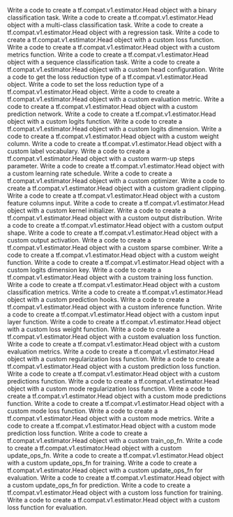 Write a code to create a tf.compat.v1.estimator.Head object with a binary classification task.
Write a code to create a tf.compat.v1.estimator.Head object with a multi-class classification task.
Write a code to create a tf.compat.v1.estimator.Head object with a regression task.
Write a code to create a tf.compat.v1.estimator.Head object with a custom loss function.
Write a code to create a tf.compat.v1.estimator.Head object with a custom metrics function.
Write a code to create a tf.compat.v1.estimator.Head object with a sequence classification task.
Write a code to create a tf.compat.v1.estimator.Head object with a custom head configuration.
Write a code to get the loss reduction type of a tf.compat.v1.estimator.Head object.
Write a code to set the loss reduction type of a tf.compat.v1.estimator.Head object.
Write a code to create a tf.compat.v1.estimator.Head object with a custom evaluation metric.
Write a code to create a tf.compat.v1.estimator.Head object with a custom prediction network.
Write a code to create a tf.compat.v1.estimator.Head object with a custom logits function.
Write a code to create a tf.compat.v1.estimator.Head object with a custom logits dimension.
Write a code to create a tf.compat.v1.estimator.Head object with a custom weight column.
Write a code to create a tf.compat.v1.estimator.Head object with a custom label vocabulary.
Write a code to create a tf.compat.v1.estimator.Head object with a custom warm-up steps parameter.
Write a code to create a tf.compat.v1.estimator.Head object with a custom learning rate schedule.
Write a code to create a tf.compat.v1.estimator.Head object with a custom optimizer.
Write a code to create a tf.compat.v1.estimator.Head object with a custom gradient clipping.
Write a code to create a tf.compat.v1.estimator.Head object with a custom feature columns input.
Write a code to create a tf.compat.v1.estimator.Head object with a custom kernel initializer.
Write a code to create a tf.compat.v1.estimator.Head object with a custom output distribution.
Write a code to create a tf.compat.v1.estimator.Head object with a custom output shape.
Write a code to create a tf.compat.v1.estimator.Head object with a custom output activation.
Write a code to create a tf.compat.v1.estimator.Head object with a custom sparse combiner.
Write a code to create a tf.compat.v1.estimator.Head object with a custom weight function.
Write a code to create a tf.compat.v1.estimator.Head object with a custom logits dimension key.
Write a code to create a tf.compat.v1.estimator.Head object with a custom training loss function.
Write a code to create a tf.compat.v1.estimator.Head object with a custom classification metrics.
Write a code to create a tf.compat.v1.estimator.Head object with a custom prediction hooks.
Write a code to create a tf.compat.v1.estimator.Head object with a custom inference function.
Write a code to create a tf.compat.v1.estimator.Head object with a custom input layer function.
Write a code to create a tf.compat.v1.estimator.Head object with a custom loss weight function.
Write a code to create a tf.compat.v1.estimator.Head object with a custom evaluation loss function.
Write a code to create a tf.compat.v1.estimator.Head object with a custom evaluation metrics.
Write a code to create a tf.compat.v1.estimator.Head object with a custom regularization loss function.
Write a code to create a tf.compat.v1.estimator.Head object with a custom prediction loss function.
Write a code to create a tf.compat.v1.estimator.Head object with a custom predictions function.
Write a code to create a tf.compat.v1.estimator.Head object with a custom mode regularization loss function.
Write a code to create a tf.compat.v1.estimator.Head object with a custom mode predictions function.
Write a code to create a tf.compat.v1.estimator.Head object with a custom mode loss function.
Write a code to create a tf.compat.v1.estimator.Head object with a custom mode metrics.
Write a code to create a tf.compat.v1.estimator.Head object with a custom mode prediction loss function.
Write a code to create a tf.compat.v1.estimator.Head object with a custom train_op_fn.
Write a code to create a tf.compat.v1.estimator.Head object with a custom update_ops_fn.
Write a code to create a tf.compat.v1.estimator.Head object with a custom update_ops_fn for training.
Write a code to create a tf.compat.v1.estimator.Head object with a custom update_ops_fn for evaluation.
Write a code to create a tf.compat.v1.estimator.Head object with a custom update_ops_fn for prediction.
Write a code to create a tf.compat.v1.estimator.Head object with a custom loss function for training.
Write a code to create a tf.compat.v1.estimator.Head object with a custom loss function for evaluation.